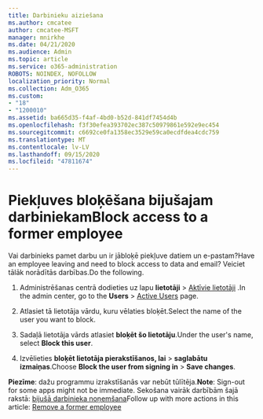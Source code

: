 ```yaml
---
title: Darbinieku aiziešana
ms.author: cmcatee
author: cmcatee-MSFT
manager: mnirkhe
ms.date: 04/21/2020
ms.audience: Admin
ms.topic: article
ms.service: o365-administration
ROBOTS: NOINDEX, NOFOLLOW
localization_priority: Normal
ms.collection: Adm_O365
ms.custom:
- "18"
- "1200010"
ms.assetid: ba665d35-f4af-4bd0-b52d-841df7454d4b
ms.openlocfilehash: f3f30efea393702ec387c50979861e592e9ec454
ms.sourcegitcommit: c6692ce0fa1358ec3529e59ca0ecdfdea4cdc759
ms.translationtype: MT
ms.contentlocale: lv-LV
ms.lasthandoff: 09/15/2020
ms.locfileid: "47811674"
---
```

# <a name="block-access-to-a-former-employee"></a><span data-ttu-id="1176e-102">Piekļuves bloķēšana bijušajam darbiniekam</span><span class="sxs-lookup"><span data-stu-id="1176e-102">Block access to a former employee</span></span>

<span data-ttu-id="1176e-103">Vai darbinieks pamet darbu un ir jābloķē piekļuve datiem un e-pastam?</span><span class="sxs-lookup"><span data-stu-id="1176e-103">Have an employee leaving and need to block access to data and email?</span></span> <span data-ttu-id="1176e-104">Veiciet tālāk norādītās darbības.</span><span class="sxs-lookup"><span data-stu-id="1176e-104">Do the following.</span></span>
  
1. <span data-ttu-id="1176e-105">Administrēšanas centrā dodieties uz lapu **lietotāji** \> [Aktīvie lietotāji](https://go.microsoft.com/fwlink/p/?linkid=834822) .</span><span class="sxs-lookup"><span data-stu-id="1176e-105">In the admin center, go to the **Users** \> [Active Users](https://go.microsoft.com/fwlink/p/?linkid=834822) page.</span></span>

2. <span data-ttu-id="1176e-106">Atlasiet tā lietotāja vārdu, kuru vēlaties bloķēt.</span><span class="sxs-lookup"><span data-stu-id="1176e-106">Select the name of the user you want to block.</span></span>

3. <span data-ttu-id="1176e-107">Sadaļā lietotāja vārds atlasiet **bloķēt šo lietotāju**.</span><span class="sxs-lookup"><span data-stu-id="1176e-107">Under the user's name, select **Block this user**.</span></span>

4. <span data-ttu-id="1176e-108">Izvēlieties **bloķēt lietotāja pierakstīšanos, lai** \> **saglabātu izmaiņas**.</span><span class="sxs-lookup"><span data-stu-id="1176e-108">Choose **Block the user from signing in** \> **Save changes**.</span></span>

<span data-ttu-id="1176e-109">**Piezīme**: dažu programmu izrakstīšanās var nebūt tūlītēja.</span><span class="sxs-lookup"><span data-stu-id="1176e-109">**Note**: Sign-out for some apps might not be immediate.</span></span> <span data-ttu-id="1176e-110">Sekošana vairāk darbībām šajā rakstā: [bijušā darbinieka noņemšana](https://docs.microsoft.com/microsoft-365/admin/add-users/remove-former-employee)</span><span class="sxs-lookup"><span data-stu-id="1176e-110">Follow up with more actions in this article: [Remove a former employee](https://docs.microsoft.com/microsoft-365/admin/add-users/remove-former-employee)</span></span>